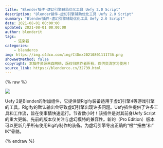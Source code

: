 ```yaml
---
title: "Blender插件-虚幻引擎辅助优化工具 Uefy 2.0 Script"
description: "Blender插件-虚幻引擎辅助优化工具 Uefy 2.0 Script"
summary: "Blender插件-虚幻引擎辅助优化工具 Uefy 2.0 Script"
date: 2021-08-01 00:00:00
updated: 2021-08-01 00:00:00
author: blenderit
tags: 
    - 渲染器
categories:
    - blenderco
img: https://img.c4dco.com/img/C4Dmx20210801111736.png
showGetMethod: false
copyright: 本插件资源来自网络，版权归原作者所有，仅供交流学习使用！
source_link: https://blenderco.cn/32739.html
---
```


{% raw %}
<p><img class="aligncenter" src="https://img.c4dco.com/img/C4Dmx20210801111736.png"></p><p>Uefy 2是Blender的附加组件，它提供使Rigify装备适用于虚幻引擎4等游戏引擎的工具。Rigify的默认输出会导致虚幻引擎出现许多问题。Uefy插件提供了许多工具和工作流，旨在使事情快速运行。节省数小时！该插件是对其前身Uefy Script的重大更新。先前的版本仅关注与虚幻模特的兼容性。新的（Pro Edition）版本可以更新几乎所有使用Rigify制作的装备。为虚幻引擎导出正确的“根”“扭曲”和“ IK”骨骼。</p>
<div style="display: none">blenderco</div>
{% endraw %}